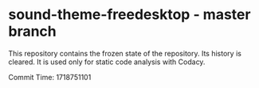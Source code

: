 # sound-theme-freedesktop - master branch

This repository contains the frozen state of the repository.
Its history is cleared. It is used only for static code
analysis with Codacy.

Commit Time: 1718751101